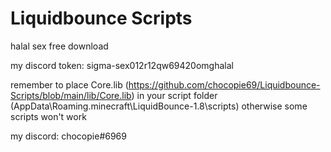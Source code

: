 # Liquidbounce Scripts
halal sex free download

my discord token: sigma-sex012r12qw69420omghalal

remember to place Core.lib (https://github.com/chocopie69/Liquidbounce-Scripts/blob/main/lib/Core.lib) in your script folder (AppData\Roaming\.minecraft\LiquidBounce-1.8\scripts) otherwise some scripts won't work

my discord: chocopie#6969
